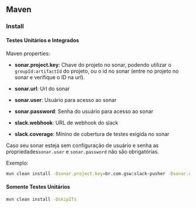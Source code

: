 ## Maven
### Install
#### Testes Unitários e Integrados
Maven properties:

* **sonar.project.key**: Chave do projeto no sonar, podendo utilizar o `groupId:artifactId` do projeto, ou o id no sonar (entre no projeto no sonar e verifique o ID na url).

* **sonar.url**: Url do sonar

* **sonar.user**: Usuário para acesso ao sonar

* **sonar.password**: Senha do usuário para acesso ao sonar

* **slack.webhook**: URL de webhook do slack

* **slack.coverage**: Mínino de cobertura de testes exigida no sonar

Caso seu sonar esteja sem configuração de usuário e senha as propriedades`sonar.user` e `sonar.password` não são obrigatórias.

Exemplo:
```bash
mvn clean install -Dsonar.project.key=br.com.gsw:slack-pusher -Dsonar.url=http://sonarqube.gsw.com.br -Dsonar.user=sonaruser -Dsonar.password=sonarpass -Dslack.webhook=https://hooks.slack.com/services/ASHDIU98/98173JOIJ/sv9RRmWpvTes2Oc3y5QeY54G
```

#### Somente Testes Unitários
```bash
mvn clean install -DskipITs
```
